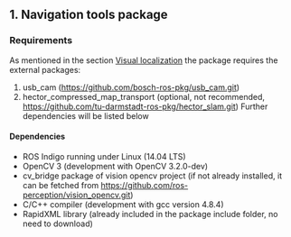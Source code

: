 ## 1. Navigation tools package ##
### Requirements ###
As mentioned in the section [Visual localization](visual_localization.md)  the package requires the external packages:
1. usb_cam (https://github.com/bosch-ros-pkg/usb_cam.git)
2. hector_compressed_map_transport (optional, not recommended, https://github.com/tu-darmstadt-ros-pkg/hector_slam.git)
Further dependencies will be listed below

#### Dependencies ####
*	ROS Indigo running under Linux (14.04 LTS)
*	OpenCV 3 (development with OpenCV 3.2.0-dev)
*	cv_bridge package of vision opencv project (if not already installed, it can be fetched from https://github.com/ros-perception/vision_opencv.git)
*	C/C++ compiler (development with gcc version 4.8.4)
*	RapidXML library (already included in the package include folder, no need to download)
